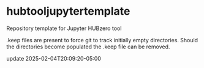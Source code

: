 # hubtooljupytertemplate
Repository template for Jupyter HUBzero tool

.keep files are present to force git to track initially empty directories.
Should the directories become populated the .keep file can be removed.

update 2025-02-04T20:09:20-05:00
